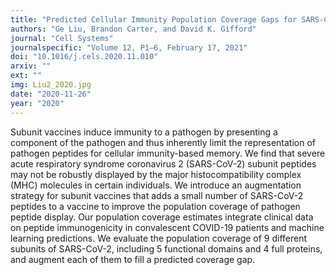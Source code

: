 ```yaml
---
title: "Predicted Cellular Immunity Population Coverage Gaps for SARS-CoV-2 Subunit Vaccines and Their Augmentation by Compact Peptide Sets"
authors: "Ge Liu, Brandon Carter, and David K. Gifford"
journal: "Cell Systems"
journalspecific: "Volume 12, P1–6, February 17, 2021"
doi: "10.1016/j.cels.2020.11.010"
arxiv: ""
ext: ""
img: Liu2_2020.jpg
date: "2020-11-26"
year: "2020"
---
```


Subunit vaccines induce immunity to a pathogen by presenting a component of the pathogen and thus inherently limit the representation of pathogen peptides for cellular immunity-based memory. We find that severe acute respiratory syndrome coronavirus 2 (SARS-CoV-2) subunit peptides may not be robustly displayed by the major histocompatibility complex (MHC) molecules in certain individuals. We introduce an augmentation strategy for subunit vaccines that adds a small number of SARS-CoV-2 peptides to a vaccine to improve the population coverage of pathogen peptide display. Our population coverage estimates integrate clinical data on peptide immunogenicity in convalescent COVID-19 patients and machine learning predictions. We evaluate the population coverage of 9 different subunits of SARS-CoV-2, including 5 functional domains and 4 full proteins, and augment each of them to fill a predicted coverage gap.
